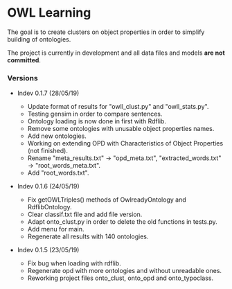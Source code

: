 # OWL Learning
The goal is to create clusters on object properties in order to simplify building of ontologies.

The project is currently in development and all data files and models <b>are not committed</b>.

### Versions 
* Indev 0.1.7 (28/05/19)
  * Update format of results for "owll_clust.py" and "owll_stats.py".
  * Testing gensim in order to compare sentences.
  * Ontology loading is now done in first with Rdflib.
  * Remove some ontologies with unusable object properties names.
  * Add new ontologies.
  * Working on extending OPD with Characteristics of Object Properties (not finished).
  * Rename "meta_results.txt" -> "opd_meta.txt", "extracted_words.txt" -> "root_words_meta.txt".
  * Add "root_words.txt".

* Indev 0.1.6 (24/05/19)
  * Fix getOWLTriples() methods of OwlreadyOntology and RdflibOntology.
  * Clear classif.txt file and add file version.
  * Adapt onto_clust.py in order to delete the old functions in tests.py.
  * Add menu for main.
  * Regenerate all results with 140 ontologies.
  
* Indev 0.1.5 (23/05/19) 
  * Fix bug when loading with rdflib. 
  * Regenerate opd with more ontologies and without unreadable ones.
  * Reworking project files onto_clust, onto_opd and onto_typoclass.
